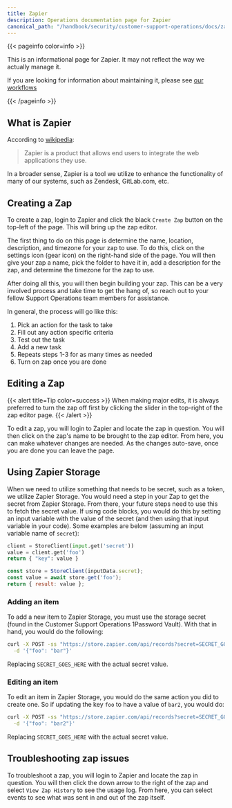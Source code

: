 ```yaml
---
title: Zapier
description: Operations documentation page for Zapier
canonical_path: "/handbook/security/customer-support-operations/docs/zapier/"
---
```


{{< pageinfo color=info >}}

This is an informational page for Zapier. It may not reflect the way we actually manage it.

If you are looking for information about maintaining it, please see [our workflows](../../workflows/)

{{< /pageinfo >}}

## What is Zapier

According to [wikipedia](https://en.wikipedia.org/wiki/Zapier):

> Zapier is a product that allows end users to integrate the web applications
> they use.

In a broader sense, Zapier is a tool we utilize to enhance the functionality of many of our systems, such as Zendesk, GitLab.com, etc.

## Creating a Zap

To create a zap, login to Zapier and click the black `Create Zap` button on the top-left of the page. This will bring up the zap editor.

The first thing to do on this page is determine the name, location, description, and timezone for your zap to use. To do this, click on the settings icon (gear icon) on the right-hand side of the page. You will then give your zap a name, pick the folder to have it in, add a description for the zap, and determine the timezone for the zap to use.

After doing all this, you will then begin building your zap. This can be a very involved process and take time to get the hang of, so reach out to your fellow Support Operations team members for assistance.

In general, the process will go like this:

1. Pick an action for the task to take
1. Fill out any action specific criteria
1. Test out the task
1. Add a new task
1. Repeats steps 1-3 for as many times as needed
1. Turn on zap once you are done

## Editing a Zap

{{< alert title=Tip color=success >}}
When making major edits, it is always preferred to turn the zap off first by clicking the slider in the top-right of the zap editor page.
{{< /alert >}}

To edit a zap, you will login to Zapier and locate the zap in question. You will then click on the zap's name to be brought to the zap editor. From here, you can make whatever changes are needed. As the changes auto-save, once you are done you can leave the page.

## Using Zapier Storage

When we need to utilize something that needs to be secret, such as a token, we utilize Zapier Storage. You would need a step in your Zap to get the secret from Zapier Storage. From there, your future steps need to use this to fetch the secret value. If using code blocks, you would do this by setting an input variable with the value of the secret (and then using that input variable in your code). Some examples are below (assuming an input variable name of `secret`):

```python
client = StoreClient(input.get('secret'))
value = client.get('foo')
return { "key": value }
```

```javascript
const store = StoreClient(inputData.secret);
const value = await store.get('foo');
return { result: value };
```

### Adding an item

To add a new item to Zapier Storage, you must use the storage secret (found in the Customer Support Operations 1Password Vault). With that in hand, you would do the following:

```bash
curl -X POST -ss "https://store.zapier.com/api/records?secret=SECRET_GOES_HERE" \
  -d '{"foo": "bar"}'
```

Replacing `SECRET_GOES_HERE` with the actual secret value.

### Editing an item

To edit an item in Zapier Storage, you would do the same action you did to create one. So if updating the key `foo` to have a value of `bar2`, you would do:

```bash
curl -X POST -ss "https://store.zapier.com/api/records?secret=SECRET_GOES_HERE" \
  -d '{"foo": "bar2"}'
```

Replacing `SECRET_GOES_HERE` with the actual secret value.

## Troubleshooting zap issues

To troubleshoot a zap, you will login to Zapier and locate the zap in question. You will then click the down arrow to the right of the zap and select `View Zap History` to see the usage log. From here, you can select events to see what was sent in and out of the zap itself.
